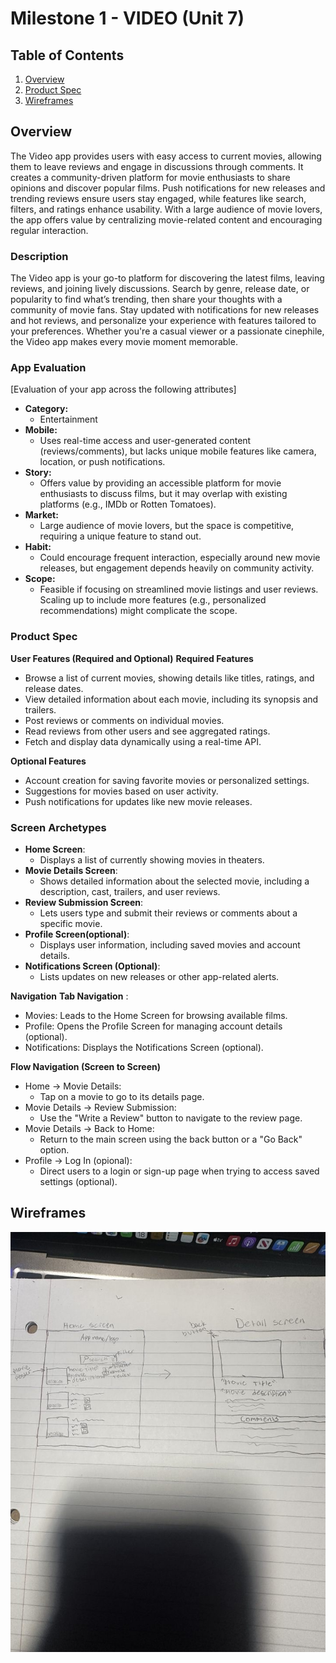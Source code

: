 
# Milestone 1 - VIDEO (Unit 7)

## Table of Contents

1. [Overview](#Overview)
1. [Product Spec](#Product-Spec)
1. [Wireframes](#Wireframes)

## Overview
The Video app provides users with easy access to current movies, allowing them to leave reviews and engage in discussions through comments. It creates a community-driven platform for movie enthusiasts to share opinions and discover popular films. Push notifications for new releases and trending reviews ensure users stay engaged, while features like search, filters, and ratings enhance usability. With a large audience of movie lovers, the app offers value by centralizing movie-related content and encouraging regular interaction.

### Description

The Video app is your go-to platform for discovering the latest films, leaving reviews, and joining lively discussions. Search by genre, release date, or popularity to find what’s trending, then share your thoughts with a community of movie fans. Stay updated with notifications for new releases and hot reviews, and personalize your experience with features tailored to your preferences. Whether you're a casual viewer or a passionate cinephile, the Video app makes every movie moment memorable.

### App Evaluation

[Evaluation of your app across the following attributes]
- **Category:** 
    - Entertainment
- **Mobile:**
    - Uses real-time access and user-generated content (reviews/comments), but lacks unique mobile features like camera, location, or push notifications.
- **Story:**
    - Offers value by providing an accessible platform for movie enthusiasts to discuss films, but it may overlap with existing platforms (e.g., IMDb or Rotten Tomatoes).
- **Market:**
    - Large audience of movie lovers, but the space is competitive, requiring a unique feature to stand out.
- **Habit:**
    - Could encourage frequent interaction, especially around new movie releases, but engagement depends heavily on community activity.
- **Scope:**
    - Feasible if focusing on streamlined movie listings and user reviews. Scaling up to include more features (e.g., personalized recommendations) might complicate the scope.


### Product Spec

**User Features (Required and Optional)**
**Required Features**
- Browse a list of current movies, showing details like titles, ratings, and release dates.
- View detailed information about each movie, including its synopsis and trailers.
- Post reviews or comments on individual movies.
- Read reviews from other users and see aggregated ratings.
- Fetch and display data dynamically using a real-time API.

**Optional Features**
- Account creation for saving favorite movies or personalized settings.
- Suggestions for movies based on user activity.
- Push notifications for updates like new movie releases.


### Screen Archetypes
- **Home Screen**:
  - Displays a list of currently showing movies in theaters.
- **Movie Details Screen**:
  - Shows detailed information about the selected movie, including a description, cast, trailers, and user reviews.
- **Review Submission Screen**:
  - Lets users type and submit their reviews or comments about a specific movie.
- **Profile Screen(optional)**:
  - Displays user information, including saved movies and account details.
- **Notifications Screen (Optional)**:
  - Lists updates on new releases or other app-related alerts.

**Navigation**
**Tab Navigation** :
- Movies: Leads to the Home Screen for browsing available films.
- Profile: Opens the Profile Screen for managing account details (optional).
- Notifications: Displays the Notifications Screen (optional).

**Flow Navigation (Screen to Screen)**
- Home → Movie Details:
  - Tap on a movie to go to its details page.
- Movie Details → Review Submission:
  - Use the "Write a Review" button to navigate to the review page.
- Movie Details → Back to Home:
  - Return to the main screen using the back button or a "Go Back" option.
- Profile → Log In (opional):
  - Direct users to a login or sign-up page when trying to access saved settings (optional).

## Wireframes

<img src=https://github.com/GreenBubbless/Unit7/blob/main/IMG_5742.JPG
 width=600>

<br>

<br>


